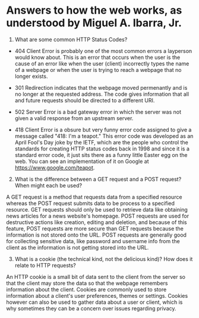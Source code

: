 # Answers to how the web works, as understood by Miguel A. Ibarra, Jr.

1. What are some common HTTP Status Codes?

* 404 Client Error is probably one of the most common errors a layperson would know about. This is an error that occurs when the user is the cause of an error like when the user (client) incorrectly types the name of a webpage or when the user is trying to reach a webpage that no longer exists.

* 301 Redirection indicates that the webpage moved permenantly and is no longer at the requested address. The code gives information that all and future requests should be directed to a different URI.

* 502 Server Error is a bad gateway error in which the server was not given a valid response from an upstream server.

* 418 Client Error is a obsure but very funny error code assigned to give a message called "418: I'm a teapot." This error code was developed as an April Fool's Day joke by the IETF, which are the people who control the standards for creating HTTP status codes back in 1998 and since it is a standard error code, it just sits there as a funny little Easter egg on the web. You can see an implementation of it on Google at https://www.google.com/teapot.

2. What is the difference between a GET request and a POST request? When might each be used?

A GET request is a method that requests data from a specified resource whereas the POST request submits data to be process to a specified resource. GET requests should only be used to retrieve data like obtaining news articles for a news website's homepage. POST requests are used for destructive actions like creation, editing and deletion, and because of this feature, POST requests are more secure than GET requests because the information is not stored onto the URL. POST requests are generally good for collecting sensitive data, like password and username info from the client as the information is not getting stored into the URL.

3. What is a cookie (the technical kind, not the delicious kind)? How does it relate to HTTP requests?

An HTTP cookie is a small bit of data sent to the client from the server so that the client may store the data so that the webpage remembers information about the client. Cookies are commonly used to store information about a client's user preferences, themes or settings. Cookies however can also be used to gather data about a user or client, which is why sometimes they can be a concern over issues regarding privacy.
